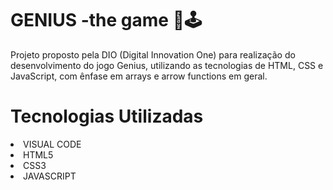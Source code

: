 # GENIUS -the game 🚦🕹
Projeto proposto pela DIO (Digital Innovation One) para realização do desenvolvimento do jogo Genius, utilizando as tecnologias de HTML, CSS e JavaScript, com ênfase em arrays e arrow functions em geral.
 
# Tecnologias Utilizadas 
<li> VISUAL CODE</li>
<li> HTML5 </li>
<li> CSS3 </li>
<li> JAVASCRIPT</li>
